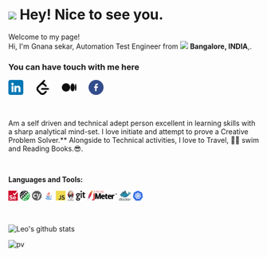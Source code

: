 <h1><img src="https://emojis.slackmojis.com/emojis/images/1531849430/4246/blob-sunglasses.gif?1531849430" width="30"/> Hey! Nice to see you.</h1>

<p>Welcome to my page! </br>Hi, I'm Gnana sekar, Automation Test Engineer from <img src="https://cdn-icons-png.flaticon.com/512/3909/3909444.png" width="13"/> <b>Bangalore, INDIA</b>,. </p>
<h3>You can have touch with me here</h3>


<p align="left">
<a href="https://www.linkedin.com/in/gnana-sekar-thangavel-sdet/" target="_blank"><img height="30" src="https://raw.githubusercontent.com/gnanasekart/gnanasekart/master/resources/png/linkedin.png?raw=true"></a>&nbsp;&nbsp;&nbsp;&nbsp;&nbsp;
<a href="https://leetcode.com/tgs69/" target="_blank"><img height="30" src="https://raw.githubusercontent.com/gnanasekart/gnanasekart/master/resources/png/leetcode.png?raw=true"></a>&nbsp;&nbsp;&nbsp;&nbsp;&nbsp;
<a href="https://" target="_blank"><img height="30" src="https://raw.githubusercontent.com/gnanasekart/gnanasekart/master/resources/png/medium.png?raw=true"></a>&nbsp;&nbsp;&nbsp;&nbsp;&nbsp;
<a href="https://www.facebook.com/gnanasekar69/" target="_blank"><img height="30" src="https://raw.githubusercontent.com/gnanasekart/gnanasekart/master/resources/png/facebook.png?raw=true"></a>&nbsp;&nbsp;&nbsp;&nbsp;&nbsp;
<p>

<br>

Am a self driven and technical adept person excellent in learning skills with a sharp analytical mind-set. I love initiate and attempt to prove a Creative Problem Solver.** Alongside to Technical activities, I love to Travel, 🏊‍♂️ swim and Reading Books.😎.

<br>

**Languages and Tools:**
<br>

<code><img height="20" src="https://raw.githubusercontent.com/gnanasekart/gnanasekart/master/resources/png/selenium.svg?raw=true"/></code>
<code><img height="20" src="https://raw.githubusercontent.com/gnanasekart/gnanasekart/master/resources/png/rest-assured.png?raw=true"/></code>
<code><img height="20" src="https://raw.githubusercontent.com/gnanasekart/gnanasekart/master/resources/png/cypress.png?raw=true"></code>
<code><img height="20" src="https://raw.githubusercontent.com/gnanasekart/gnanasekart/master/resources/png/java.png?raw=true"/></code>
<code><img height="20" src="https://raw.githubusercontent.com/gnanasekart/gnanasekart/master/resources/png/javascript.png?raw=true"/></code>
<code><img height="20" src="https://raw.githubusercontent.com/gnanasekart/gnanasekart/master/resources/png/jenkins.png?raw=true"/></code>
<code><img height="20" src="https://raw.githubusercontent.com/gnanasekart/gnanasekart/master/resources/png/git.png?raw=true"/></code>
<code><img height="20" src="https://raw.githubusercontent.com/gnanasekart/gnanasekart/master/resources/png/jmeter.png?raw=true"/></code>
<code><img height="20" src="https://raw.githubusercontent.com/gnanasekart/gnanasekart/master/resources/png/docker.png?raw=true"/></code>
<code><img height="20" src="https://raw.githubusercontent.com/gnanasekart/gnanasekart/master/resources/png/kubermetes.png?raw=true"/></code>

<br>


![Leo's github stats](https://github-readme-stats.vercel.app/api?username=gnanasekart&show_icons=true&theme=dracula&hide=stars,issues)
  
![pv](https://pageview.vercel.app/?github_user=gnanasekart)



